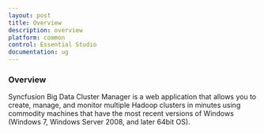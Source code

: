 ```yaml
---
layout: post
title: Overview
description: overview
platform: common
control: Essential Studio
documentation: ug
---
```


### Overview

Syncfusion Big Data Cluster Manager is a web application that allows you to create, manage, and monitor multiple Hadoop clusters in minutes using commodity machines that have the most recent versions of Windows (Windows 7, Windows Server 2008, and later 64bit OS).


